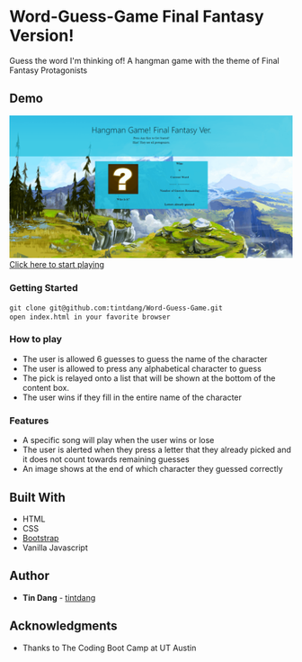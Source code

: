 # Word-Guess-Game Final Fantasy Version!

Guess the word I'm thinking of! A hangman game with the theme of Final Fantasy Protagonists


## Demo
<img width='800' src='./assets/images/example.gif'><br>
[Click here to start playing](https://tintdang.github.io/Word-Guess-Game/)

### Getting Started
```shell
git clone git@github.com:tintdang/Word-Guess-Game.git
open index.html in your favorite browser
```

### How to play
- The user is allowed 6 guesses to guess the name of the character
- The user is allowed to press any alphabetical character to guess
- The pick is relayed onto a list that will be shown at the bottom of the content box.
- The user wins if they fill in the entire name of the character

### Features
- A specific song will play when the user wins or lose
- The user is alerted when they press a letter that they already picked and it does not count towards remaining guesses
- An image shows at the end of which character they guessed correctly


## Built With
- HTML
- CSS
- [Bootstrap](https://getbootstrap.com/)
- Vanilla Javascript

## Author

* **Tin Dang**  - [tintdang](https://github.com/tintdang)

## Acknowledgments

* Thanks to The Coding Boot Camp at UT Austin